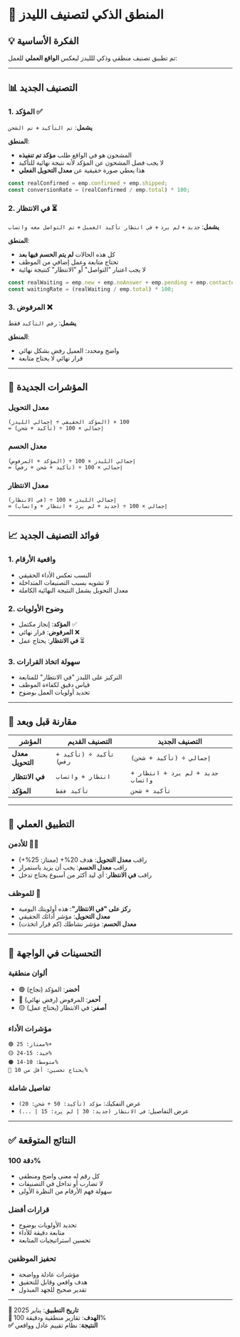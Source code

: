 # 🧠 المنطق الذكي لتصنيف الليدز

## 💡 الفكرة الأساسية

تم تطبيق تصنيف منطقي وذكي للليدز ليعكس **الواقع العملي** للعمل:

---

## 📊 التصنيف الجديد

### 1. **المؤكد** ✅
**يشمل**: `تم التأكيد` + `تم الشحن`

**المنطق**: 
- المشحون هو في الواقع طلب **مؤكد تم تنفيذه**
- لا يجب فصل المشحون عن المؤكد لأنه نتيجة نهائية للتأكيد
- هذا يعطي صورة حقيقية عن **معدل التحويل الفعلي**

```javascript
const realConfirmed = emp.confirmed + emp.shipped;
const conversionRate = (realConfirmed / emp.total) * 100;
```

### 2. **في الانتظار** ⏳
**يشمل**: `جديد` + `لم يرد` + `في انتظار تأكيد العميل` + `تم التواصل معه واتساب`

**المنطق**: 
- كل هذه الحالات **لم يتم الحسم فيها بعد**
- تحتاج متابعة وعمل إضافي من الموظف
- لا يجب اعتبار "التواصل" أو "الانتظار" كنتيجة نهائية

```javascript
const realWaiting = emp.new + emp.noAnswer + emp.pending + emp.contacted;
const waitingRate = (realWaiting / emp.total) * 100;
```

### 3. **المرفوض** ❌
**يشمل**: `رفض التأكيد` فقط

**المنطق**: 
- واضح ومحدد: العميل رفض بشكل نهائي
- قرار نهائي لا يحتاج متابعة

---

## 🎯 المؤشرات الجديدة

### **معدل التحويل**
```
(المؤكد الحقيقي ÷ إجمالي الليدز) × 100
= (تأكيد + شحن) ÷ إجمالي × 100
```

### **معدل الحسم** 
```
(المؤكد + المرفوض) ÷ إجمالي الليدز × 100
= (تأكيد + شحن + رفض) ÷ إجمالي × 100
```

### **معدل الانتظار**
```
(في الانتظار) ÷ إجمالي الليدز × 100
= (جديد + لم يرد + انتظار + واتساب) ÷ إجمالي × 100
```

---

## 📈 فوائد التصنيف الجديد

### 1. **واقعية الأرقام** 
- النسب تعكس الأداء الحقيقي
- لا تشويه بسبب التصنيفات المتداخلة
- معدل التحويل يشمل النتيجة النهائية الكاملة

### 2. **وضوح الأولويات**
- **المؤكد**: إنجاز مكتمل ✅
- **المرفوض**: قرار نهائي ❌  
- **في الانتظار**: يحتاج عمل ⏳

### 3. **سهولة اتخاذ القرارات**
- التركيز على الليدز "في الانتظار" للمتابعة
- قياس دقيق لكفاءة الموظف
- تحديد أولويات العمل بوضوح

---

## 🔄 مقارنة قبل وبعد

| المؤشر | التصنيف القديم | التصنيف الجديد |
|---------|----------------|-----------------|
| **معدل التحويل** | `تأكيد ÷ (تأكيد + رفض)` | `(تأكيد + شحن) ÷ إجمالي` |
| **في الانتظار** | `انتظار + واتساب` | `جديد + لم يرد + انتظار + واتساب` |
| **المؤكد** | `تأكيد فقط` | `تأكيد + شحن` |

---

## 💼 التطبيق العملي

### **للأدمن** 👨‍💼
- راقب **معدل التحويل**: هدف 20%+ (ممتاز: 25%+)
- راقب **معدل الحسم**: يجب أن يزيد باستمرار
- راقب **في الانتظار**: أي ليد أكثر من أسبوع يحتاج تدخل

### **للموظف** 👥
- **ركز على "في الانتظار"**: هذه أولويتك اليومية
- **معدل التحويل**: مؤشر أدائك الحقيقي
- **معدل الحسم**: مؤشر نشاطك (كم قرار اتخذت)

---

## 🎨 التحسينات في الواجهة

### **ألوان منطقية**
- 🟢 **أخضر**: المؤكد (نجاح)
- 🔴 **أحمر**: المرفوض (رفض نهائي)  
- 🟡 **أصفر**: في الانتظار (يحتاج عمل)

### **مؤشرات الأداء**
```
🟢 ممتاز: 25%+
🟡 جيد: 15-24%
🟠 متوسط: 10-14%  
🔴 يحتاج تحسين: أقل من 10%
```

### **تفاصيل شاملة**
- عرض التفكيك: `مؤكد (تأكيد: 50 + شحن: 20)`
- عرض التفاصيل: `في الانتظار (جديد: 30 | لم يرد: 15 | ...)`

---

## ✅ النتائج المتوقعة

### **دقة 100%**
- كل رقم له معنى واضح ومنطقي
- لا تضارب أو تداخل في التصنيفات
- سهولة فهم الأرقام من النظرة الأولى

### **قرارات أفضل**
- تحديد الأولويات بوضوح
- متابعة دقيقة للأداء
- تحسين استراتيجيات المتابعة

### **تحفيز الموظفين**
- مؤشرات عادلة وواضحة
- هدف واقعي وقابل للتحقيق
- تقدير صحيح للجهد المبذول

---

**📅 تاريخ التطبيق**: يناير 2025  
**🎯 الهدف**: تقارير منطقية ودقيقة 100%  
**✅ النتيجة**: نظام تقييم عادل وواقعي 